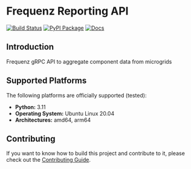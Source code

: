 # Frequenz Reporting API

[![Build Status](https://github.com/frequenz-floss/frequenz-api-reporting/actions/workflows/ci.yaml/badge.svg)](https://github.com/frequenz-floss/frequenz-api-reporting/actions/workflows/ci.yaml)
[![PyPI Package](https://img.shields.io/pypi/v/frequenz-api-reporting)](https://pypi.org/project/frequenz-api-reporting/)
[![Docs](https://img.shields.io/badge/docs-latest-informational)](https://frequenz-floss.github.io/frequenz-api-reporting/)

## Introduction

Frequenz gRPC API to aggregate component data from microgrids

## Supported Platforms

The following platforms are officially supported (tested):

- **Python:** 3.11
- **Operating System:** Ubuntu Linux 20.04
- **Architectures:** amd64, arm64

## Contributing

If you want to know how to build this project and contribute to it, please
check out the [Contributing Guide](CONTRIBUTING.md).
